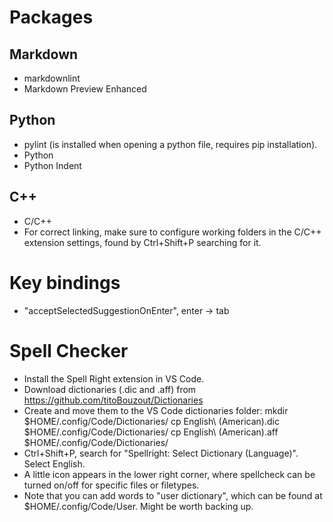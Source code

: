 # Packages

## Markdown

* markdownlint
* Markdown Preview Enhanced

## Python

* pylint (is installed when opening a python file, requires pip installation).
* Python
* Python Indent

## C++
* C/C++
* For correct linking, make sure to configure working folders in the C/C++ extension settings, found by Ctrl+Shift+P searching for it.


# Key bindings

* "acceptSelectedSuggestionOnEnter", enter -> tab

# Spell Checker
* Install the Spell Right extension in VS Code.
* Download dictionaries (.dic and .aff) from https://github.com/titoBouzout/Dictionaries
* Create and move them to the VS Code dictionaries folder:
mkdir $HOME/.config/Code/Dictionaries/
cp English\ \(American\).dic $HOME/.config/Code/Dictionaries/
cp English\ \(American\).aff $HOME/.config/Code/Dictionaries/
* Ctrl+Shift+P, search for "Spellright: Select Dictionary (Language)". Select English.
* A little icon appears in the lower right corner, where spellcheck can be turned on/off for specific files or filetypes.
* Note that you can add words to "user dictionary", which can be found at $HOME/.config/Code/User. Might be worth backing up.